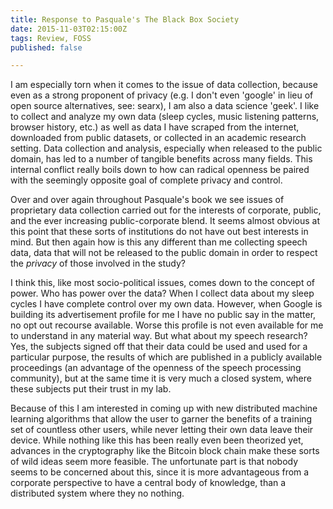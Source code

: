 ```yaml
---
title: Response to Pasquale's The Black Box Society
date: 2015-11-03T02:15:00Z
tags: Review, FOSS
published: false

---
```


<!--
As part of your notebook entries, I would like you to write up a short response piece: a couple of pages (say ~700 words for those of you counting) on this topic. As we have seen, the hidden hand of the market largely exists within black box activities at a techno-social level. After reading chapters from Pasquale's recent book, I would like you to reflect on how to recognize and navigate the effect of having your personal data (and, by extension, personal lives) harvested and put to use in a variety of ways.

In various ways, explicit and tacit, we negotiate these surroundings, these data structures which increasingly apprehend and apportion our social relations.

Reflect on how to recognize the effect of having personal data/live gathered in the ways it is.

-->

I am especially torn when it comes to the issue of data collection, because even as a strong proponent of privacy (e.g. I don't even 'google' in lieu of open source alternatives, see: searx), I am also a data science 'geek'. I like to collect and analyze my own data (sleep cycles, music listening patterns, browser history, etc.) as well as data I have scraped from the internet, downloaded from public datasets, or collected in an academic research setting. Data collection and analysis, especially when released to the public domain, has led to a number of tangible benefits across many fields. This internal conflict really boils down to how can radical openness be paired with the seemingly opposite goal of complete privacy and control.

Over and over again throughout Pasquale's book we see issues of proprietary data collection carried out for the interests of corporate, public, and the ever increasing public-corporate blend. It seems almost obvious at this point that these sorts of institutions do not have out best interests in mind. But then again how is this any different than me collecting speech data, data that will not be released to the public domain in order to respect the *privacy* of those involved in the study?

I think this, like most socio-political issues, comes down to the concept of power. Who has power over the data? When I collect data about my sleep cycles I have complete control over my own data. However, when Google is building its advertisement profile for me I have no public say in the matter, no opt out recourse available. Worse this profile is not even available for me to understand in any material way. But what about my speech research? Yes, the subjects signed off that their data could be used and used for a particular purpose, the results of which are published in a publicly available proceedings (an advantage of the openness of the speech processing community), but at the same time it is very much a closed system, where these subjects put their trust in my lab.

Because of this I am interested in coming up with new distributed machine learning algorithms that allow the user to garner the benefits of a training set of countless other users, while never letting their own data leave their device. While nothing like this has been really even been theorized yet, advances in the cryptography like the Bitcoin block chain make these sorts of wild ideas seem more feasible. The unfortunate part is that nobody seems to be concerned about this, since it is more advantageous from a corporate perspective to have a central body of knowledge, than a distributed system where they no nothing.

